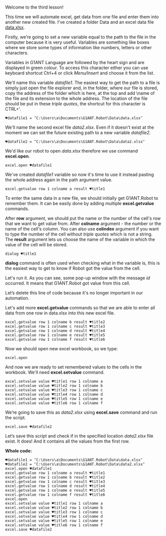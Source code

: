 Welcome to the third lesson!

This time we will automate excel, get data from one file and enter them into another new created file. I've created a folder Data and an excel data file [data.xlsx](https://github.com/G1ANT-Robot/G1ANT.Tutorials/blob/master/data.xlsx).

Firstly, we’re going to set a new variable equal to the path to the file in the computer because it is very useful. Variables are something like boxes where we store some types of information like numbers, letters or other characters.

Variables in G1ANT Language are followed by the heart sign and are displayed in green colour. To access this character either you can use keyboard shortcut Ctrl+4 or click *Menu/Insert* and choose it from the list.

We'll name this variable *datafile1*. The easiest way to get the path to a file is simply just open the file explorer and, in the folder, where our file is stored, copy the address of the folder which is here, at the top and add \name of the file and its extension to the whole address. The location of the file should be put in these *triple quotes*, the shortcut for this character is CTRL+'. 

```G1ANT
♥datafile1 = ‴C:\Users\a\Documents\G1ANT.Robot\Data\data.xlsx‴
```

We'll name the second excel file *data2.xlsx*. Even if it doesn't exist at the moment we can set the future existing path to a new variable *datafile2*.

```G1ANT
♥datafile2 = ‴C:\Users\a\Documents\G1ANT.Robot\Data\data2.xlsx‴
```

We'd like our robot to open *data.xlsx* therefore we use command **excel.open**.

```G1ANT
excel.open ♥datafile1
```

We've created *datafile1* variable so now it's time to use it instead pasting the whole address again in the path argument value.

```G1ANT
excel.getvalue row 1 colname a result ♥title1
```

To enter the same data in a new file, we should initially get G1ANT.Robot to remember them. It can be easily done by adding multiple **excel.getvalue** commands.

After **row** argument, we should put the name or the number of the cell's row that we want to get value from. After **colname** argument - the number or the name of the cell's column. You can also use **colindex** argument if you want to type the number of the cell without *triple quotes* which is not a string. The **result** argument lets us choose the name of the variable in which the value of the cell will be stored.

```G1ANT
dialog ♥title1
```

**dialog** command is often used when checking what in the variable is, this is the easiest way to get to know if Robot got the value from the cell.

Let's run it. As you can see, some pop-up window with the message *id* occurred. It means that G1ANT.Robot got value from this cell.

Let’s delete this line of code because it's no longer important in our automation.

Let's add more **excel.getvalue** commands so that we are able to enter all data from one row in data.xlsx into this new excel file.

```G1ANT
excel.getvalue row 1 colname b result ♥title2
excel.getvalue row 1 colname c result ♥title3
excel.getvalue row 1 colname d result ♥title4
excel.getvalue row 1 colname e result ♥title5
excel.getvalue row 1 colname f result ♥title6
```

Now we should open new excel workbook, so we type:

```G1ANT
excel.open
```

And now we are ready to set remembered values to the cells in the workbook. We'll need **excel.setvalue** command.

```G1ANT
excel.setvalue value ♥title1 row 1 colname a  
excel.setvalue value ♥title2 row 1 colname b  
excel.setvalue value ♥title3 row 1 colname c  
excel.setvalue value ♥title4 row 1 colname d  
excel.setvalue value ♥title5 row 1 colname e  
excel.setvalue value ♥title6 row 1 colname f  
```

We’re going to save this as *data2.xlsx* using **excel.save** command and run the script.

```G1ANT
excel.save ♥datafile2
```

Let’s save this script and check if in the specified location *data2.xlsx* file exist. It does! And it contains all the values from the first row.

**Whole code:**
```G1ANT
♥datafile1 = ‴C:\Users\a\Documents\G1ANT.Robot\Data\data.xlsx‴
♥datafile2 = ‴C:\Users\a\Documents\G1ANT.Robot\Data\data2.xlsx‴
excel.open ♥datafile1
excel.getvalue row 1 colname a result ♥title1
excel.getvalue row 1 colname b result ♥title2
excel.getvalue row 1 colname c result ♥title3
excel.getvalue row 1 colname d result ♥title4
excel.getvalue row 1 colname e result ♥title5
excel.getvalue row 1 colname f result ♥title6
excel.open
excel.setvalue value ♥title1 row 1 colname a  
excel.setvalue value ♥title2 row 1 colname b  
excel.setvalue value ♥title3 row 1 colname c  
excel.setvalue value ♥title4 row 1 colname d  
excel.setvalue value ♥title5 row 1 colname e  
excel.setvalue value ♥title6 row 1 colname f  
excel.save ♥datafile2
```
